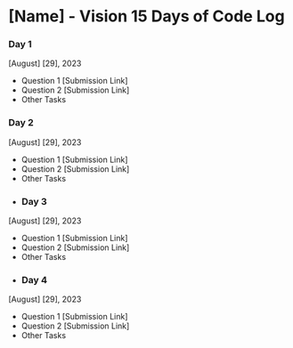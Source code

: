 # [Name] - Vision 15 Days of Code Log

### Day 1

[August] [29], 2023

- Question 1
  [Submission Link]
- Question 2
  [Submission Link]
- Other Tasks
### Day 2

[August] [29], 2023

- Question 1
  [Submission Link]
- Question 2
  [Submission Link]
- Other Tasks
- ### Day 3

[August] [29], 2023

- Question 1
  [Submission Link]
- Question 2
  [Submission Link]
- Other Tasks
- ### Day 4

[August] [29], 2023

- Question 1
  [Submission Link]
- Question 2
  [Submission Link]
- Other Tasks
